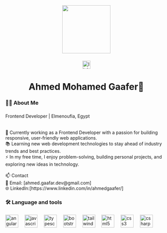 <div align="center">
  <img height="150" src="https://media.giphy.com/media/v1.Y2lkPTc5MGI3NjExbzZzMWd6c2kxcmZuZGR3am53ZDNlM2NubjFlZmc1NWxnb255aWRlYyZlcD12MV9naWZzX3NlYXJjaCZjdD1n/L8K62iTDkzGX6/giphy.gif"  />
</div>

###

<div align="center">
  <a href="https://www.linkedin.com/in/ahmedgaafer/" target="_blank">
    <img src="https://img.shields.io/static/v1?message=LinkedIn&logo=linkedin&label=&color=0077B5&logoColor=white&labelColor=&style=for-the-badge" height="25" alt="linkedin logo"  />
  </a>
</div>

###

<h1 align="center">Ahmed Mohamed Gaafer👋</h1>

###

<h3 align="left">👩‍💻  About Me</h3>

###

<p align="left">Frontend Developer | Elmenoufia, Egypt<br><br><br>🔭 Currently working as a Frontend Developer with a passion for building responsive, user-friendly web applications.<br>📚 Learning new web development technologies to stay ahead of industry trends and best practices.<br>⚡ In my free time, I enjoy problem-solving, building personal projects, and exploring new ideas in technology.<br><br>📫 Contact<br>📧 Email: [ahmed.gaafar.dev@gmail.com]<br>🌐 LinkedIn:[https://www.linkedin.com/in/ahmedgaafer/]</p>

###

<h3 align="left">🛠 Language and tools</h3>

###

<div align="left">
  <img src="https://cdn.jsdelivr.net/gh/devicons/devicon/icons/angularjs/angularjs-original.svg" height="40" alt="angularjs logo"  />
  <img width="12" />
  <img src="https://cdn.jsdelivr.net/gh/devicons/devicon/icons/javascript/javascript-original.svg" height="40" alt="javascript logo"  />
  <img width="12" />
  <img src="https://cdn.jsdelivr.net/gh/devicons/devicon/icons/typescript/typescript-original.svg" height="40" alt="typescript logo"  />
  <img width="12" />
  <img src="https://cdn.jsdelivr.net/gh/devicons/devicon/icons/bootstrap/bootstrap-original.svg" height="40" alt="bootstrap logo"  />
  <img width="12" />
  <img src="https://cdn.jsdelivr.net/gh/devicons/devicon/icons/tailwindcss/tailwindcss-original-wordmark.svg" height="40" alt="tailwindcss logo"  />
  <img width="12" />
  <img src="https://cdn.jsdelivr.net/gh/devicons/devicon/icons/html5/html5-original.svg" height="40" alt="html5 logo"  />
  <img width="12" />
  <img src="https://cdn.jsdelivr.net/gh/devicons/devicon/icons/css3/css3-original.svg" height="40" alt="css3 logo"  />
  <img width="12" />
  <img src="https://cdn.jsdelivr.net/gh/devicons/devicon/icons/csharp/csharp-original.svg" height="40" alt="csharp logo"  />
</div>

###
